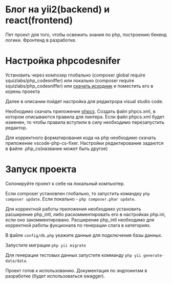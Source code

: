 # Блог на yii2(backend) и react(frontend)

Пет проект для того, чтобы освежить знания по php, построению бекенд логики. Фронтенд в разработке.

# Настройка phpcodesnifer

Установить через композер глобально (composer global require squizlabs/php_codesniffer) или локально (composer require squizlabs/php_codesniffer) или [скачать исходник](https://cs.symfony.com/download/php-cs-fixer-v2.phar) и поместить его в корень проекта

Далее в описании пойдет настройка для редактрора visual studio code.

Необходимо скачать приложение [phpcs](https://github.com/ikappas/vscode-phpcs.git). Создать файл phpcs.xml, в котором описываются правила для линтера. Если файл phpcs.xml будет изменен, то чтобы правила вступили в силу необходимо перезапустить редактор.

Для корректного форматирования кода на php необходимо скачать приложение vscode-php-cs-fixer. Настройки редактирование задаются в файле .php_cs(название может быть другое)

# Запуск проекта

Склонируйте проект к себе на локальный компьютер.

Если composer установлен глобально, то запустить командку `php composer update`. Если локально - `php composer.phar update`.

Для корректной работы приложения необходимо установить расширение php_intl, либо раскомментировать его в настройках php.ini, если оно закомментировано. Расширение php_intl необходимо для корректной работы фукционала по генерации слага в категориях.

В файле `config/db.php` укажите данные для подключения базы данных.

Запустите миграции `php yii migrate`

Для генерации тестовых данных запустите комманду `php yii generate-data/data`.

Проект готов к использованию. Документация по эндпоинтам в разработке (будет использоваться swagger).

